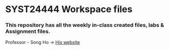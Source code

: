 # SYST24444 Workspace files

### This repository has all the weekly in-class created files, labs & Assignment files.

Professor - Song Ho -> [His website](https://www.songho.ca/)
